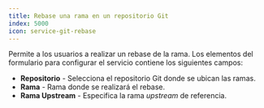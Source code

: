 ```yaml
---
title: Rebase una rama en un repositorio Git
index: 5000
icon: service-git-rebase
---
```


Permite a los usuarios a realizar un rebase de la rama. Los elementos del formulario para configurar el
servicio contiene los siguientes campos:

- **Repositorio** - Selecciona el repositorio Git donde se ubican las ramas.
- **Rama** - Rama donde se realizará el rebase.
- **Rama Upstream** - Especifica la rama *upstream* de referencia.
